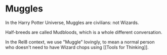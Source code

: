 # Muggles

In the Harry Potter Universe, Muggles are civilians: not Wizards. 

Half-breeds are called Mudbloods, which is a whole different conversation. 

In the Rel8 context, we use "Muggle" lovingly, to mean a normal person who doesn't need to have Wizard chops using [[Tools for Thinking]]. 

